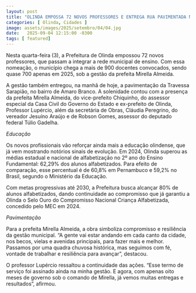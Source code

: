 ```yaml
---
layout: post
title: "OLINDA EMPOSSA 72 NOVOS PROFESSORES E ENTREGA RUA PAVIMENTADA NO AMARO BRANCO"
categories: [ Olinda, Cidades ]
image: assets/images/2025/setembro/04/04.jpg
date:   2025-09-04 12:15:00 -0300
tags: [ featured]
---
```

Nesta quarta-feira (3), a Prefeitura de Olinda empossou 72 novos professores, que passam a integrar a rede municipal de ensino. Com essa nomeação, o município chega a mais de 900 docentes convocados, sendo quase 700 apenas em 2025, sob a gestão da prefeita Mirella Almeida. 

A gestão também entregou, na manhã de hoje, a pavimentação da Travessa Sarapião, no bairro de Amaro Branco. A solenidade contou com a presença da prefeita Mirella Almeida, do vice-prefeito Chiquinho, do assessor especial da Casa Civil do Governo do Estado e ex-prefeito de Olinda, Professor Lupércio, além da secretária de Obras, Cláudia Peregrino, do vereador Jesuíno Araújo e de Robson Gomes, assessor do deputado federal Túlio Gadelha.

*Educação*

Os novos profissionais vão reforçar ainda mais a educação olindense, que já vem mostrando notórios sinais de evolução. Em 2024, Olinda superou as médias estadual e nacional de alfabetização no 2º ano do Ensino Fundamental: 62,29% dos alunos alfabetizados. Para efeito de comparação, esse percentual é de 60,8% em Pernambuco e 59,2% no Brasil, segundo o Ministério da Educação.
 
Com metas progressivas até 2030, a Prefeitura busca alcançar 80% de alunos alfabetizados, dando continuidade ao compromisso que já garantiu a Olinda o Selo Ouro do Compromisso Nacional Criança Alfabetizada, concedido pelo MEC em 2024.

*Pavimentação*

Para a prefeita Mirella Almeida, a obra simboliza compromisso e resiliência da gestão municipal. “A gente vai estar andando em cada canto da cidade, nos becos, vielas e avenidas principais, para fazer mais e melhor. Passamos por uma quadra chuvosa histórica, mas seguimos com fé, vontade de trabalhar e resiliência para avançar”, destacou.

O professor Lupércio ressaltou a continuidade das ações. “Esse termo de serviço foi assinado ainda na minha gestão. E agora, com apenas oito meses de governo sob o comando de Mirella, já vemos muitas entregas e resultados”, afirmou.